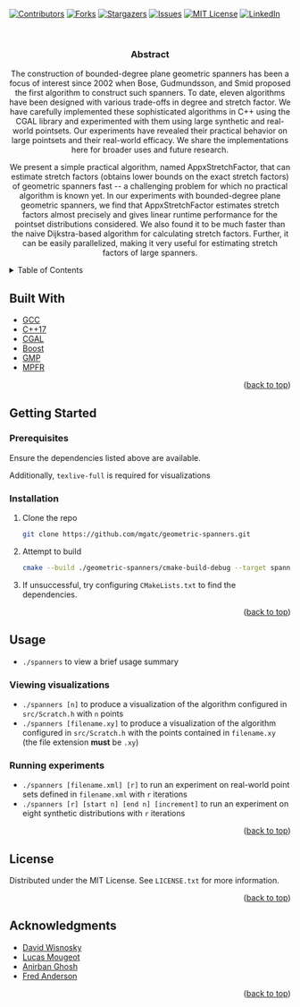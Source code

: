 <div id="top"></div>




<!-- PROJECT SHIELDS -->
<!--
*** I'm using markdown "reference style" links for readability.
*** Reference links are enclosed in brackets [ ] instead of parentheses ( ).
*** See the bottom of this document for the declaration of the reference variables
*** for contributors-url, forks-url, etc. This is an optional, concise syntax you may use.
*** https://www.markdownguide.org/basic-syntax/#reference-style-links
-->
[![Contributors][contributors-shield]][contributors-url]
[![Forks][forks-shield]][forks-url]
[![Stargazers][stars-shield]][stars-url]
[![Issues][issues-shield]][issues-url]
[![MIT License][license-shield]][license-url]
[![LinkedIn][linkedin-shield]][linkedin-url]



<!-- PROJECT LOGO -->
<br />
<div align="center">

<h3 align="center">Abstract</h3>


  <p>
    The construction of bounded-degree plane geometric spanners has been a focus of interest  since 2002 when Bose, Gudmundsson, and Smid proposed the first algorithm to construct such spanners. To date, eleven algorithms have been designed with various trade-offs in degree and stretch factor. We have carefully implemented these sophisticated algorithms in C++ using the CGAL library and experimented with them using large synthetic and real-world pointsets. Our  experiments  have revealed their practical behavior on large pointsets and their real-world efficacy. We share the implementations here for broader uses and future research.  
  </p>
  <p>
    We present a simple practical algorithm, named AppxStretchFactor, that can estimate  stretch factors (obtains  lower bounds on the exact stretch factors) of geometric spanners fast -- a challenging problem for which no practical algorithm is known yet. In our experiments with bounded-degree plane geometric spanners, we find that AppxStretchFactor estimates stretch factors almost precisely and gives linear runtime performance for the pointset distributions considered. We also found it to be much faster than the naive Dijkstra-based algorithm for calculating stretch factors. Further, it can be easily parallelized, making it very useful for estimating stretch factors of large spanners.
  </p>
</div>



<!-- TABLE OF CONTENTS -->
<details>
  <summary>Table of Contents</summary>
  <ol>
    <li>
      <a href="#about-the-project">About The Project</a>
      <ul>
        <li><a href="#built-with">Built With</a></li>
      </ul>
    </li>
    <li>
      <a href="#getting-started">Getting Started</a>
      <ul>
        <li><a href="#prerequisites">Prerequisites</a></li>
        <li><a href="#installation">Installation</a></li>
      </ul>
    </li>
    <li><a href="#usage">Usage</a></li>
    <li><a href="#roadmap">Roadmap</a></li>
    <li><a href="#contributing">Contributing</a></li>
    <li><a href="#license">License</a></li>
    <li><a href="#contact">Contact</a></li>
    <li><a href="#acknowledgments">Acknowledgments</a></li>
  </ol>
</details>



<!-- ABOUT THE PROJECT -->



## Built With

* [GCC](https://gcc.gnu.org/)
* [C++17](https://en.cppreference.com/w/cpp/17)
* [CGAL](https://www.cgal.org/)
* [Boost](https://www.boost.org/)
* [GMP](https://gmplib.org/)
* [MPFR](https://www.mpfr.org/)

<p align="right">(<a href="#top">back to top</a>)</p>



<!-- GETTING STARTED -->
## Getting Started


### Prerequisites

Ensure the dependencies listed above are available. 

Additionally, `texlive-full` is required for visualizations

### Installation

1. Clone the repo
   ```sh
   git clone https://github.com/mgatc/geometric-spanners.git
   ```
2. Attempt to build
   ```sh
   cmake --build ./geometric-spanners/cmake-build-debug --target spanners
   ```
3. If unsuccessful, try configuring ```CMakeLists.txt``` to find the dependencies.

<p align="right">(<a href="#top">back to top</a>)</p>



<!-- USAGE EXAMPLES -->
## Usage

* `./spanners` to view a brief usage summary

### Viewing visualizations

* `./spanners [n]` to produce a visualization of the algorithm configured in `src/Scratch.h` with `n` points
* `./spanners [filename.xy]` to produce a visualization of the algorithm configured in `src/Scratch.h` with the points contained in `filename.xy` (the file extension **must** be `.xy`)


### Running experiments

* `./spanners [filename.xml] [r]` to run an experiment on real-world point sets defined in `filename.xml` with `r` iterations
*  `./spanners [r] [start n] [end n] [increment]` to run an experiment on eight synthetic distributions with `r` iterations

<p align="right">(<a href="#top">back to top</a>)</p>




<!-- LICENSE -->
## License

Distributed under the MIT License. See `LICENSE.txt` for more information.

<p align="right">(<a href="#top">back to top</a>)</p>



<!-- ACKNOWLEDGMENTS -->
## Acknowledgments

* [David Wisnosky](https://github.com/Wisno33)
* [Lucas Mougeot](https://github.com/lucasfuturist)
* [Anirban Ghosh](https://github.com/ghoshanirban)
* [Fred Anderson](https://github.com/TheDKG)

<p align="right">(<a href="#top">back to top</a>)</p>



<!-- MARKDOWN LINKS & IMAGES -->
<!-- https://www.markdownguide.org/basic-syntax/#reference-style-links -->
[contributors-shield]: https://img.shields.io/github/contributors/mgatc/geometric-spanners.svg?style=for-the-badge
[contributors-url]: https://github.com/mgatc/geometric-spanners/graphs/contributors
[forks-shield]: https://img.shields.io/github/forks/mgatc/geometric-spanners.svg?style=for-the-badge
[forks-url]: https://github.com/mgatc/geometric-spanners/network/members
[stars-shield]: https://img.shields.io/github/stars/mgatc/geometric-spanners.svg?style=for-the-badge
[stars-url]: https://github.com/mgatc/geometric-spanners/stargazers
[issues-shield]: https://img.shields.io/github/issues/mgatc/geometric-spanners.svg?style=for-the-badge
[issues-url]: https://github.com/mgatc/geometric-spanners/issues
[license-shield]: https://img.shields.io/github/license/mgatc/geometric-spanners.svg?style=for-the-badge
[license-url]: https://github.com/mgatc/geometric-spanners/blob/master/LICENSE.txt
[linkedin-shield]: https://img.shields.io/badge/-LinkedIn-black.svg?style=for-the-badge&logo=linkedin&colorB=555
[linkedin-url]: https://linkedin.com/in/matt-graham-368509106